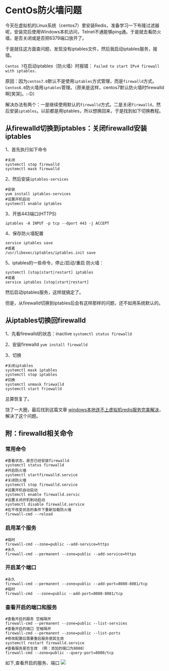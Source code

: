 # CentOs防火墙问题

今天在虚拟机的Linux系统（centos7）里安装Redis，准备学习一下布隆过滤器呢，安装完后使用Windows本机访问，Telnet不通能够ping通。于是就去看防火墙，是否关闭或是否把6379端口放开了。

于是就往这方面查问题，发现没有iptables文件，然后我启动iptables服务，报错。

`Centos 7`在启动iptables（防火墙）时报错：
`Failed to start IPv4 firewall with iptables.`

原因：因为`centos7.0`默认不是使用`iptables`方式管理，而是`firewalld`方式。`Centos6.0`防火墙用`iptables`管理。（原来是这样，centos7默认防火墙时firewalld啊[笑哭]。:-D）

解决办法有两个：一是继续使用默认的`firewalld`方式。二是关闭`firewalld`，然后安装`iptables`。以前都是用iptables，所以想换回来，于是找到如下切换教程。

## 从firewalld切换到iptables：关闭firewalld安装iptables
1、首先执行如下命令
```
#关闭
systemctl stop firewalld
systemctl mask firewalld
```
2、然后安装`iptables-services`

```
#安装
yum install iptables-services
#设置开机启动
systemctl enable iptables
```
3、开放443端口(HTTPS)

`iptables -A INPUT -p tcp --dport 443 -j ACCEPT`

4、保存防火墙配置
```
service iptables save
#或者
/usr/libexec/iptables/iptables.init save
```

5、iptables的一些命令，停止/启动/重启 防火墙：

```
systemctl [stop|start|restart] iptables
#或者
service iptables [stop|start|restart]
```
然后启动iptables服务，这样就搞定了。

但是，从firewalld切换到iptables后会有这样那样的问题，还不如用系统默认的。

## 从iptables切换回firewalld
1、先看firewalld的状态：inactive
`systemctl status firewalld`

2、安装firewalld
`yum install firewalld`

3、切换
```
#关闭iptables
systemctl mask iptables
systemctl stop iptables
#切换
systemctl unmask friewalld
systemctl start friewalld
```
总算恢复了。

饶了一大圈，最后找到这篇文章
[windows本地连不上虚拟机redis服务完美解决](https://www.cnblogs.com/gara/p/9524014.html)，解决了这个问题。
## 附：firewalld相关命令
### 常用命令

```
#查看状态，是否已经安装firewalld
systemctl status firewalld
#开启防火墙
systemctl startfirewalld.service
#关闭防火墙
systemctl stop firewalld.service
#设置开机自动启动
systemctl enable firewalld.servic
#设置关闭开机制动启动
systemctl disable firewalld.service
#在不改变状态的条件下重新加载防火墙
firewall-cmd --reload
```

### 启用某个服务

```
#临时
firewall-cmd --zone=public --add-service=https
#永久
firewall-cmd --permanent --zone=public --add-service=https
```

### 开启某个端口

```
#永久
firewall-cmd --permanent --zone=public --add-port=8080-8081/tcp
#临时
firewall-cmd  --zone=public --add-port=8080-8081/tcp
```
### 查看开启的端口和服务
```
#查看开启的服务 空格隔开
firewall-cmd --permanent --zone=public --list-services
#查看开启的端口 空格隔开
firewall-cmd --permanent --zone=public --list-ports
#修改配置后需要重启服务使其生效
systemctl restart firewalld.service
#查看服务是否生效 （例：添加的端口为8080）
firewall-cmd --zone=public --query-port=8080/tcp 
```
如下,查看开启的服务、端口
![](http://q1pqt7tv2.bkt.clouddn.com/FvM1gXdwhlQRlkaq3DB-n8LK35T9)